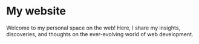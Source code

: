 # My website

Welcome to my personal space on the web! Here, I share my insights, discoveries, and thoughts on the ever-evolving world of web development.
